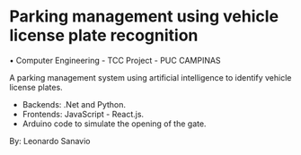# Parking management using vehicle license plate recognition

• Computer Engineering - TCC Project - PUC CAMPINAS

A parking management system using artificial intelligence to identify vehicle license plates.

- Backends: .Net and Python.
- Frontends: JavaScript - React.js.
- Arduino code to simulate the opening of the gate.


By: Leonardo Sanavio
